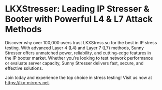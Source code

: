 # LKXStresser: Leading IP Stresser & Booter with Powerful L4 & L7 Attack Methods

Discover why over 100,000 users trust LKXStress.su for the best in IP stress testing. With advanced Layer 4 (L4) and Layer 7 (L7) methods, Sunny Stresser offers unmatched power, reliability, and cutting-edge features in the IP booter market. Whether you're looking to test network performance or evaluate server capacity, Sunny Stresser delivers fast, secure, and effective solutions.

Join today and experience the top choice in stress testing!
Visit us now at https://lkx-mirrors.net.
